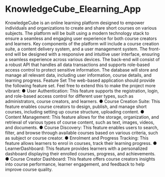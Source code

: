 # KnowledgeCube_Elearning_App
 
 KnowledgeCube is an online learning platform designed to empower individuals and organizations to
 create and share short courses on various subjects. The platform will be built using a modern technology
 stack to ensure a seamless and engaging user experience for both course creators and learners. Key
 components of the platform will include a course creation suite, a content delivery system, and a user
 management system.
 The front-end will be designed with a responsive and intuitive user interface, ensuring a seamless
 experience across various devices. The back-end will consist of a robust API that handles all data
 transactions and supports role-based access control to protect sensitive information. The database will
 store and manage all relevant data, including user information, course details, and learning progress.
 Feature Set
 The web-based application should provide the following feature set. Feel free to extend this to make the
 project more vibrant:
 ● User Authentication: This feature supports the registration, login, and role-based access control
 for different user types, such as administrators, course creators, and learners.
 ● Course Creation Suite: This feature enables course creators to design, publish, and manage short
 courses, including setting up course structure, uploading content.
 ● Content Management: This feature allows for the storage, organization, and retrieval of various
 types of course content, such as text, images, videos, and documents.
 ● Course Discovery: This feature enables users to search, filter, and browse through available
 courses based on various criteria, such as subject or course creator.
 ● Enrolment and Progress Tracking: This feature allows learners to enrol in courses, track their
 learning progress.
 ● LearnerDashboard: This feature provides learners with a personalized dashboard displaying their
 enrolled courses, progress, and achievements.
 ● Course Creator Dashboard: This feature offers course creators insights into course performance,
 learner engagement, and feedback to help improve course quality.

